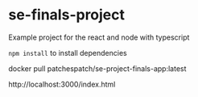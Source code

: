 # se-finals-project
 
Example project for the react and node with typescript
 
`npm install` to install dependencies

docker pull patchespatch/se-project-finals-app:latest

http://localhost:3000/index.html
